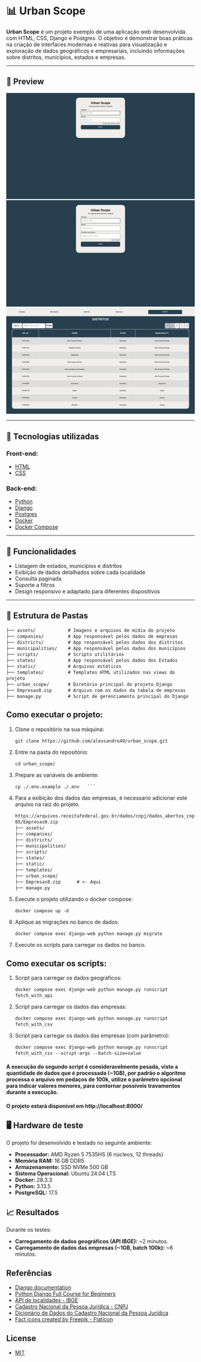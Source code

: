 # 📊 Urban Scope

**Urban Scope** é um projeto exemplo de uma aplicação web desenvolvida com HTML, CSS, Django e Postgres.
O objetivo é demonstrar boas práticas na criação de interfaces modernas e reativas para visualização e exploração de dados geográficos e empresariais, incluindo informações sobre distritos, municípios, estados e empresas.

---

## 📸 Preview

![Imagem da tela de login](https://github.com/alexsandro49/urban_scope/blob/main/screenshot-1.png)
![Imagem da tela de registro](https://github.com/alexsandro49/urban_scope/blob/main/screenshot-2.png)
![Imagem do projeto em execução](https://github.com/alexsandro49/urban_scope/blob/main/screenshot-3.png)

---

## 🚀 Tecnologias utilizadas
### Front-end:
- [HTML](https://developer.mozilla.org/en-US/docs/Web/HTML)
- [CSS](https://developer.mozilla.org/en-US/docs/Web/CSS)
### Back-end:
- [Python](https://www.python.org)
- [Django](https://www.djangoproject.com)
- [Postgres](https://www.postgresql.org)
- [Docker](https://www.docker.com/)
- [Docker Compose](https://docs.docker.com/compose/)

---

## 🧱 Funcionalidades

- Listagem de estados, municípios e distritos
- Exibição de dados detalhados sobre cada localidade
- Consulta paginada
- Suporte a filtros
- Design responsivo e adaptado para diferentes dispositivos

---

## 📁 Estrutura de Pastas
```
├── assets/            # Imagens e arquivos de mídia do projeto
├── companies/         # App responsável pelos dados de empresas
├── districts/         # App responsável pelos dados dos distritos
├── municipalities/    # App responsável pelos dados dos municípios
├── scripts/           # Scripts utilitários
├── states/            # App responsável pelos dados dos Estados
├── static/            # Arquivos estáticos
├── templates/         # Templates HTML utilizados nas views do projeto
├── urban_scope/       # Diretório principal do projeto Django 
├── Empresas0.zip      # Arquivo com os dados da tabela de empresas
├── manage.py          # Script de gerenciamento principal do Django
```

## Como executar o projeto:
1. Clone o repositório na sua máquina:
   ```
   git clone https://github.com/alexsandro49/urban_scope.git
   ```
2. Entre na pasta do repositório:
   ```
   cd urban_scope/
   ```
3. Prepare as variáveis de ambiente:
   ```
   cp ./.env.example ./.env   ```
4. Para a exibição dos dados das empresas, é necessario adicionar este arquivo na raiz do projeto.
   ```
   https://arquivos.receitafederal.gov.br/dados/cnpj/dados_abertos_cnpj/2025-05/Empresas0.zip
   ├── assets/            
   ├── companies/          
   ├── districts/          
   ├── municipalities/     
   ├── scripts/            
   ├── states/             
   ├── static/             
   ├── templates/          
   ├── urban_scope/        
   ├── Empresas0.zip      # <- Aqui
   ├── manage.py           
   ```
5. Execute o projeto utilizando o docker compose:
   ```
   docker compose up -d
   ```
6. Aplique as migrações no banco de dados:
   ```
   docker compose exec django-web python manage.py migrate
   ```
7. Execute os scripts para carregar os dados no banco.

## Como executar os scripts:
1. Script para carregar os dados geográficos:
   ```
   docker compose exec django-web python manage.py runscript fetch_with_api
   ```
2. Script para carregar os dados das empresas:
   ```
   docker compose exec django-web python manage.py runscript fetch_with_csv
   ```
3. Script para carregar os dados das empresas (com parâmetro):
   ```
   docker compose exec django-web python manage.py runscript fetch_with_csv --script-args --batch-size=value
   ```

#### A execução do segundo script é consideravelmente pesada, visto a quantidade de dados que é processada (~1GB), por padrão o algoritmo processa o arquivo em pedaços de 100k, utilize o parâmetro opcional para indicar valores menores, para contornar possíveis travamentos durante a execução.

#### O projeto estará disponível em http://localhost:8000/

## 🖥️ Hardware de teste
O projeto foi desenvolvido e testado no seguinte ambiente:
- **Processador:** AMD Ryzen 5 7535HS (6 núcleos, 12 threads)
- **Memória RAM:** 16 GB DDR5
- **Armazenamento:** SSD NVMe 500 GB
- **Sistema Operacional:** Ubuntu 24.04 LTS
- **Docker:** 28.3.3
- **Python:** 3.13.5
- **PostgreSQL:** 17.5

## 📈 Resultados
Durante os testes:
- **Carregamento de dados geográficos (API IBGE):** ~2 minutos.
- **Carregamento de dados das empresas (~1GB, batch 100k):** ~6 minutos.

## Referências
- [Django documentation](https://docs.djangoproject.com/en/5.2)
- [Python Django Full Course for Beginners](https://youtu.be/Rp5vd34d-z4?si=RzjbkEAGPIgKrzMx)
- [API de localidades - IBGE](https://servicodados.ibge.gov.br/api/docs/localidades)
- [Cadastro Nacional da Pessoa Jurídica - CNPJ](https://arquivos.receitafederal.gov.br/dados/cnpj/dados_abertos_cnpj/2025-05/)
- [Dicionário de Dados do Cadastro Nacional da Pessoa Jurídica](https://www.gov.br/receitafederal/dados/cnpj-metadados.pdf)
- [Fact icons created by Freepik - Flaticon](https://www.flaticon.com/free-icons/fact)

## License
- [MIT](https://github.com/alexsandro49/pizz-app/blob/main/LICENSE)
